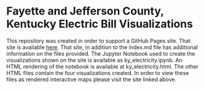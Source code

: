 # Fayette and Jefferson County, Kentucky Electric Bill Visualizations

This repository was created in order to support a GitHub Pages site. That site is available [here](https://bakertwashington.github.io/). That site, in addition to the index.md file has additional information on the files provided. The Jupyter Notebook used to create the visualizations shown on the site is available as ky_electricity.ipynb. An HTML rendering of the notebook is available at ky_electricity.html. The other HTML files contain the four visualizations created. In order to view these files as rendered interactive maps please visit the site linked above.
